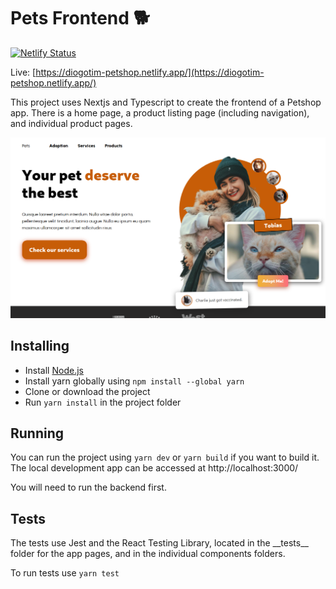 # Pets Frontend 🐕

[![Netlify Status](https://api.netlify.com/api/v1/badges/9264ce85-dde8-496e-b239-e174685dccfe/deploy-status)](https://app.netlify.com/sites/diogotim-petshop/deploys)

Live: [https://diogotim-petshop.netlify.app/](https://diogotim-petshop.netlify.app/)

This project uses Nextjs and Typescript to create the frontend of a Petshop app.
There is a home page, a product listing page (including navigation), and individual product pages.

![Project screenshot](./images/screenshot.png)

## Installing
- Install [Node.js](https://nodejs.org/en/)
- Install yarn globally using `npm install --global yarn`
- Clone or download the project
- Run `yarn install` in the project folder

## Running
You can run the project using `yarn dev` or `yarn build` if you want to build it.
The local development app can be accessed at http://localhost:3000/

You will need to run the backend first.

## Tests

The tests use Jest and the React Testing Library, located in the \_\_tests\_\_ folder for the app pages, and in the individual components folders.

To run tests use `yarn test`
